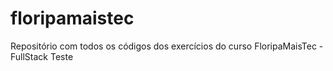 # floripamaistec
Repositório com todos os códigos dos exercícios do curso FloripaMaisTec - FullStack
Teste
